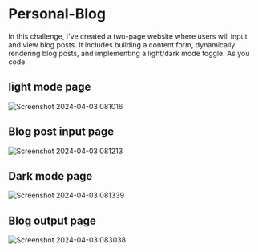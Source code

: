 # Personal-Blog
In this challenge, I've created a two-page website where users will input and view blog posts. It includes building a content form, dynamically rendering blog posts, and implementing a light/dark mode toggle. As you code.

## light mode page
![Screenshot 2024-04-03 081016](https://github.com/barand14/Personal-Blog/assets/151784712/12235a32-efa8-4392-93dd-8d8a321e96fd)

## Blog post input page

![Screenshot 2024-04-03 081213](https://github.com/barand14/Personal-Blog/assets/151784712/7426bf6a-9244-4871-98ff-a29cd971b063)

## Dark mode page

![Screenshot 2024-04-03 081339](https://github.com/barand14/Personal-Blog/assets/151784712/7a4ef07e-af52-4269-9335-876751c93468)

## Blog output page

![Screenshot 2024-04-03 083038](https://github.com/barand14/Personal-Blog/assets/151784712/959ad1d5-97e1-4e48-a522-383f9db14809)









